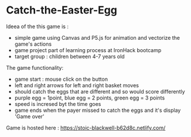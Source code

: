 # Catch-the-Easter-Egg

Ideea of the this game is :
- simple game using Canvas and P5.js for animation and vectorize the game's actions
- game project  part of learning process at IronHack bootcamp
- target group : children between 4-7 years old

The game functionality:

- game start : mouse click on the <start> button
- left and right arrows for left and right basket moves 
- should catch the eggs that are different and so would score differently
- purple egg = 1point, blue egg = 2 points, green egg = 3 points
- speed is incresed byt the time goes 
- game ends when the payer missed to catch the eggs and it's display 'Game over'
 
Game is hosted here : https://stoic-blackwell-b62d8c.netlify.com/
